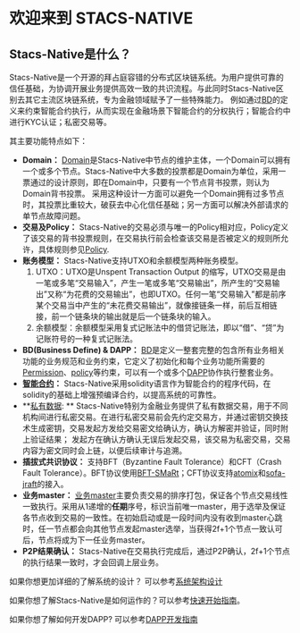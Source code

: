 # 欢迎来到 STACS-NATIVE
## Stacs-Native是什么？
Stacs-Native是一个开源的拜占庭容错的分布式区块链系统。为用户提供可靠的信任基础，为协调开展业务提供高效一致的共识流程。与此同时Stacs-Native区别去其它主流区块链系统，专为金融领域赋予了一些特殊能力。
例如通过[BD][3]的定义来约束智能合约执行，从而实现在金融场景下智能合约的分权执行；智能合约中进行KYC认证；私密交易等。

其主要功能特点如下：

- **Domain：** [Domain][1]是Stacs-Native中节点的维护主体，一个Domain可以拥有一个或多个节点。Stacs-Native中大多数的投票都是Domain为单位，采用一票通过的设计原则，即在Domain中，只要有一个节点背书投票，则认为Domain背书投票。
采用这种设计一方面可以避免一个Domain拥有过多节点时，其投票比重较大，破获去中心化信任基础；另一方面可以解决外部请求的单节点故障问题。
- **交易及Policy：** Stacs-Native的交易必须与唯一的Policy相对应，Policy定义了该交易的背书投票规则，在交易执行前会检查该交易是否被定义的规则所允许，具体规则参见[Policy][2].
- **账务模型：** Stacs-Native支持UTXO和余额模型两种账务模型。
    1. UTXO：UTXO是Unspent Transaction Output 的缩写，UTXO交易是由一笔或多笔“交易输入”，产生一笔或多笔“交易输出”，所产生的“交易输出”又称“为花费的交易输出”，也即UTXO。任何一笔“交易输入”都是前序某个交易当中产生的“未花费交易输出”，就像接链条一样，前后互相链接，前一个链条块的输出就是后一个链条块的输入。
    2. 余额模型：余额模型采用复式记账法中的借贷记账法，即以“借”、“贷”为记账符号的一种复式记账法。
- **BD(Business Define) & DAPP：** [BD][3]是定义一整套完整的包含所有业务相关功能的业务规范和业务约束，它定义了初始化和每个业务功能所需要的[Permission][5]、[policy][2]等约束，可以有一个或多个[DAPP][4]协作执行整套业务。
- **[智能合约][6]：** Stacs-Native采用solidity语言作为智能合约的程序代码，在solidity的基础上增强预编译合约，以提高系统的可靠性。
- **[私有数据][7]: ** Stacs-Native特别为金融业务提供了私有数据交易，用于不同机构间进行私密交易。在进行私密交易前会先约定交易方，并通过密钥交换技术生成密钥，交易发起方发给交易密文给确认方，确认方解密并验证，同时附上验证结果；
发起方在确认方确认无误后发起交易，该交易为私密交易，交易内容为密文同时会上链，以便后续审计与追溯。
- **插拔式共识协议：** 支持BFT（Byzantine Fault Tolerance）和CFT（Crash Fault Tolerance）。BFT协议使用[BFT-SMaRt](https://github.com/bft-smart/library)；CFT协议支持[atomix](https://github.com/atomix/atomix)和[sofa-jraft](https://github.com/sofastack/sofa-jraft)的接入。
- **业务master：** [业务master][8]主要负责交易的排序打包，保证各个节点交易线性一致执行。采用从1递增的**任期**序号，标识当前唯一master，用于选举及保证各节点收到交易的一致性。在初始启动或是一段时间内没有收到master心跳时，任一节点都会向其他节点发起master选举，当获得2f+1个节点一致认可后，节点将成为下一任业务master。
- **P2P结果确认：** Stacs-Native在交易执行完成后，通过P2P确认，2f+1个节点的执行结果一致时，才会回调上层业务。

如果你想更加详细的了解系统的设计？ 可以参考[系统架构设计][9]

如果你想了解Stacs-Native是如何运作的？可以参考[快速开始指南][10]。

如果你想了解如何开发DAPP? 可以参考[DAPP开发指南][11]

[1]: design/domain&RS.md
[2]: design/policy.md
[3]: design/bd.md
[4]: design/dapp.md
[5]: design/permission.md
[6]: smart-contract.md
[7]: smart-contract.md
[8]: design/master.md
[9]: design/arch-design.md
[10]: started/GettingStarted.md
[11]: dapp-dev.md
